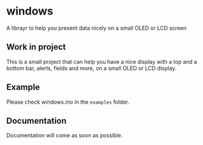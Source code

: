 # windows

A librayr to help you present data nicely on a small OLED or LCD screen

## Work in project

This is a small project that can help you have a nice display with a top and a bottom bar, alerts, fields and more, on a small OLED or LCD display.

## Example

Please check windows.ino in the `examples` folder.

## Documentation

Documentation will come as soon as possible.
